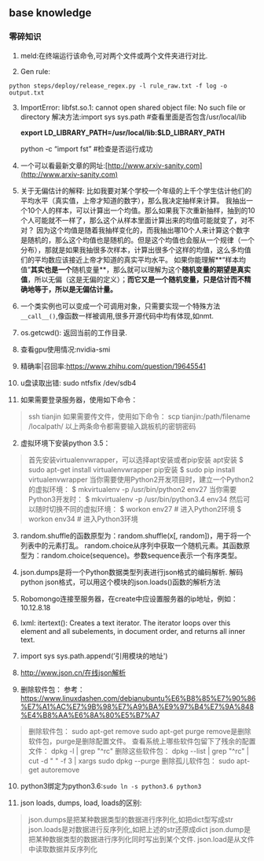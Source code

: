 ﻿**base knowledge**
-------------
### 零碎知识

 1. meld:在终端运行该命令,可对两个文件或两个文件夹进行对比.

 2. Gen rule:

 `python steps/deploy/release_regex.py -l rule_raw.txt -f log -o output.txt`
 

 3. ImportError: libfst.so.1: cannot open shared object file: No such file or directory
解决方法:import sys
sys.path #查看里面是否包含/usr/local/lib

    **export LD_LIBRARY_PATH=/usr/local/lib:$LD_LIBRARY_PATH**

    python -c “import fst” #检查是否运行成功
  
 
 4. 一个可以看最新文章的网址:[http://www.arxiv-sanity.com](http://www.arxiv-sanity.com)
 5. 关于无偏估计的解释:
比如我要对某个学校一个年级的上千个学生估计他们的平均水平（真实值，上帝才知道的数字），那么我决定抽样来计算。
我抽出一个10个人的样本，可以计算出一个均值。那么如果我下次重新抽样，抽到的10个人可能就不一样了，那么这个从样本里面计算出来的均值可能就变了，对不对？
因为这个均值是随着我抽样变化的，而我抽出哪10个人来计算这个数字是随机的，那么这个均值也是随机的。但是这个均值也会服从一个规律（一个分布），那就是如果我抽很多次样本，计算出很多个这样的均值，这么多均值们的平均数应该接近上帝才知道的真实平均水平。
如果你能理解**“样本均值”**其实也是一个**随机变量**，那么就可以理解为这个**随机变量的期望是真实值**，所以无偏（这是无偏的定义）；**而它又是一个随机变量，只是估计而不精确地等于，所以是无偏估计量。**

 6. 一个类实例也可以变成一个可调用对象，只需要实现一个特殊方法`__call__()`,像函数一样被调用,很多开源代码中均有体现,如nmt.
 7. os.getcwd(): 返回当前的工作目录.

 8. 查看gpu使用情况:nvidia-smi
 9. 精确率|召回率:https://www.zhihu.com/question/19645541

 10. u盘读取出错:  sudo ntfsfix /dev/sdb4

  
 1. 如果需要登录服务器，使用如下命令：
>ssh tianjin
>如果需要传文件，使用如下命令：
>scp tianjin:/path/filename /localpath/
>以上两条命令都需要输入跳板机的密钥密码

 2. 虚拟环境下安装python 3.5：
>首先安装virtualenvwrapper，可以选择apt安装或者pip安装
apt安装
\$ sudo apt-get install virtualenvwrapper
pip安装
\$ sudo pip install virtualenvwrapper
当你需要使用Python2开发项目时，建立一个Python2的虚拟环境：
\$ mkvirtualenv -p /usr/bin/python2 env27
当你需要Python3开发时：
\$ mkvirtualenv -p /usr/bin/python3.4 env34
然后可以随时切换不同的虚拟环境：
\$ workon env27  # 进入Python2环境
\$ workon env34  # 进入Python3环境


 3. random.shuffle的函数原型为：random.shuffle(x[, random])，用于将一个列表中的元素打乱。
random.choice从序列中获取一个随机元素。其函数原型为：random.choice(sequence)。参数sequence表示一个有序类型。

 4. json.dumps是将一个Python数据类型列表进行json格式的编码解析.
解码python json格式，可以用这个模块的json.loads()函数的解析方法

 5. Robomongo连接至服务器，在create中应设置服务器的ip地址，例如：10.12.8.18
 6. lxml: itertext():
Creates a text iterator. The iterator loops over this element and all subelements, in document order, and returns all inner text.

 7. import sys
sys.path.append(’引用模块的地址')

 8. http://www.json.cn/在线json解析
 9. 删除软件包：
 参考：https://www.linuxdashen.com/debianubuntu%E6%B8%85%E7%90%86%E7%A1%AC%E7%9B%98%E7%A9%BA%E9%97%B4%E7%9A%848%E4%B8%AA%E6%8A%80%E5%B7%A7
 >删除软件包：
sudo apt-get remove <package-name>
sudo apt-get purge <package-name>
remove是删除软件包，purge是删除配置文件。
查看系统上哪些软件包留下了残余的配置文件：
dpkg -l | grep "^rc"
删除这些软件包：
dpkg --list | grep "^rc" | cut -d " " -f 3 | xargs sudo dpkg --purge
删除孤儿软件包：
sudo apt-get autoremove 

 10. python3绑定为python3.6:`sudo ln -s python3.6 python3`

 11. json loads, dumps, load, loads的区别:
 >json.dumps是把某种数据类型的数据进行序列化,如把dict型写成str
 >json.loads是对数据进行反序列化,如把上述的str还原成dict
 >json.dump是把某种数据类型的数据进行序列化同时写出到某个文件.
 >json.load是从文件中读取数据并反序列化